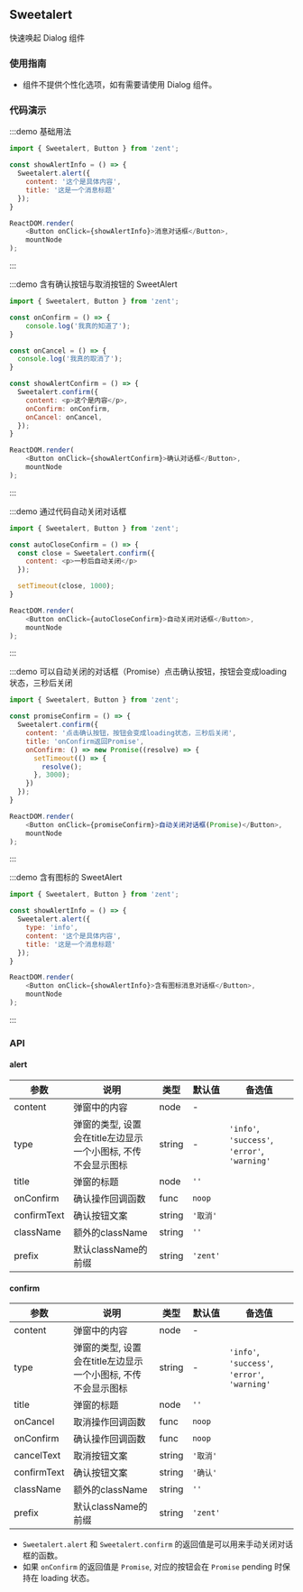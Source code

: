 ## Sweetalert

快速唤起 Dialog 组件

### 使用指南

-  组件不提供个性化选项，如有需要请使用 Dialog 组件。


### 代码演示

:::demo 基础用法
```js
import { Sweetalert, Button } from 'zent';

const showAlertInfo = () => {
  Sweetalert.alert({
    content: '这个是具体内容',
    title: '这是一个消息标题'
  });
}

ReactDOM.render(
	<Button onClick={showAlertInfo}>消息对话框</Button>,
	mountNode
);
```
:::


:::demo 含有确认按钮与取消按钮的 SweetAlert
```js
import { Sweetalert, Button } from 'zent';

const onConfirm = () => {
	console.log('我真的知道了');
}

const onCancel = () => {
  console.log('我真的取消了');
}

const showAlertConfirm = () => {
  Sweetalert.confirm({
    content: <p>这个是内容</p>,
    onConfirm: onConfirm,
    onCancel: onCancel,
  });
}

ReactDOM.render(
	<Button onClick={showAlertConfirm}>确认对话框</Button>,
	mountNode
);
```
:::


:::demo 通过代码自动关闭对话框
```js
import { Sweetalert, Button } from 'zent';

const autoCloseConfirm = () => {
  const close = Sweetalert.confirm({
    content: <p>一秒后自动关闭</p>
  });

  setTimeout(close, 1000);
}

ReactDOM.render(
	<Button onClick={autoCloseConfirm}>自动关闭对话框</Button>,
	mountNode
);
```
:::


:::demo 可以自动关闭的对话框（Promise）点击确认按钮，按钮会变成loading状态，三秒后关闭
```js
import { Sweetalert, Button } from 'zent';

const promiseConfirm = () => {
  Sweetalert.confirm({
    content: '点击确认按钮，按钮会变成loading状态，三秒后关闭',
    title: 'onConfirm返回Promise',
    onConfirm: () => new Promise((resolve) => {
      setTimeout(() => {
        resolve();
      }, 3000);
    })
  });
}

ReactDOM.render(
	<Button onClick={promiseConfirm}>自动关闭对话框(Promise)</Button>,
	mountNode
);
```
:::


:::demo 含有图标的 SweetAlert
```js
import { Sweetalert, Button } from 'zent';

const showAlertInfo = () => {
  Sweetalert.alert({
    type: 'info',
    content: '这个是具体内容',
    title: '这是一个消息标题'
  });
}

ReactDOM.render(
	<Button onClick={showAlertInfo}>含有图标消息对话框</Button>,
	mountNode
);
```
:::



### API

#### alert

| 参数 | 说明 | 类型 | 默认值 | 备选值 |
| --- | ---- | --- | --- | --- |
| content     | 弹窗中的内容                              | node   |    -      |                                               |
| type        | 弹窗的类型, 设置会在title左边显示一个小图标, 不传不会显示图标 | string |    -    | `'info'`, `'success'`, `'error'`, `'warning'` |
| title       | 弹窗的标题                               | node   | `''`     |                                               |
| onConfirm   | 确认操作回调函数                            | func   | `noop`   |                                               |
| confirmText | 确认按钮文案                              | string | `'取消'`   |                                               |
| className   | 额外的className                        | string | `''`     |                                               |
| prefix      | 默认className的前缀                      | string | `'zent'`|     |

#### confirm

| 参数          | 说明                                      | 类型     | 默认值      | 备选值                                           |
| ----------- | --------------------------------------- | ------ | -------- | --------------------------------------------- |
| content     | 弹窗中的内容                              | node   |    -    |                                               |
| type        | 弹窗的类型, 设置会在title左边显示一个小图标, 不传不会显示图标 | string |   -   | `'info'`, `'success'`, `'error'`, `'warning'` |
| title       | 弹窗的标题                               | node   | `''`     |                                               |
| onCancel    | 取消操作回调函数                            | func   | `noop`   |                                               |
| onConfirm   | 确认操作回调函数                            | func   | `noop`   |                                               |
| cancelText  | 取消按钮文案                              | string | `'取消'`   |                                               |
| confirmText | 确认按钮文案                              | string | `'确认'`   |                                               |
| className   | 额外的className                        | string | `''`     |                                               |
| prefix      | 默认className的前缀                      | string | `'zent'` |                                               |


-  `Sweetalert.alert` 和 `Sweetalert.confirm` 的返回值是可以用来手动关闭对话框的函数。
-  如果 `onConfirm` 的返回值是 `Promise`, 对应的按钮会在 `Promise` pending 时保持在 loading 状态。

